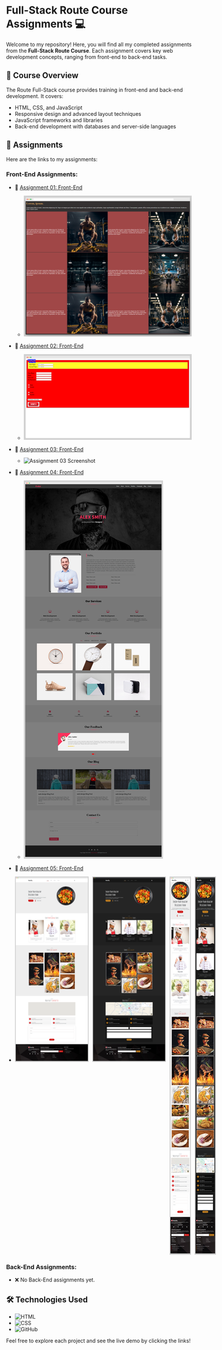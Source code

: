 # Full-Stack Route Course Assignments 💻

Welcome to my repository! Here, you will find all my completed assignments from the **Full-Stack Route Course**. Each assignment covers key web development concepts, ranging from front-end to back-end tasks.

## 🚀 Course Overview
The Route Full-Stack course provides training in front-end and back-end development. It covers:
- HTML, CSS, and JavaScript
- Responsive design and advanced layout techniques
- JavaScript frameworks and libraries
- Back-end development with databases and server-side languages

## 📂 Assignments

Here are the links to my assignments:

### Front-End Assignments:
- 🔗 [Assignment 01: Front-End](https://yassinsultan.github.io/Route-Course/Front-End/Assigment-01/)
  - ![Assignment 01 Screenshot](./Front-End/Assigment-01/screenshot01.png)

    
- 🔗 [Assignment 02: Front-End](https://yassinsultan.github.io/Route-Course/Front-End/Assigment-02/)
  - ![Assignment 02 Screenshot](./Front-End/Assigment-02/screenshot01.png)
 
    
- 🔗 [Assignment 03: Front-End](https://yassinsultan.github.io/Route-Course/Front-End/Assigment-03/)
  - ![Assignment 03 Screenshot](./Front-End/Assigment-03/screenshot01.png)
 
    
- 🔗 [Assignment 04: Front-End](https://yassinsultan.github.io/Route-Course/Front-End/Assigment-04/)
  - ![Assignment 04 Screenshot](./Front-End/Assigment-04/screenshot01.png)

    
- 🔗 [Assignment 05: Front-End](https://yassinsultan.github.io/Route-Course/Front-End/Assigment-05/)
- <div style="display: flex; align-items: flex-start;">
  <img src="./Front-End/Assigment-05/screenshot01.png" width="200" style="margin-right: 10px;" />
  <img src="./Front-End/Assigment-05/screenshot02.png" width="200" style="margin-right: 10px;" />
  <img src="./Front-End/Assigment-05/screenshot03.png" width="200" style="margin-right: 10px;" />
  <img src="./Front-End/Assigment-05/screenshot04.png" width="200" style="margin-right: 10px;" />
  </div>

### Back-End Assignments:
- ❌  No Back-End assignments yet.

## 🛠️ Technologies Used
- ![HTML](https://img.shields.io/badge/HTML5-E34F26?style=for-the-badge&logo=html5&logoColor=white)
- ![CSS](https://img.shields.io/badge/CSS3-1572B6?style=for-the-badge&logo=css3&logoColor=white)
- ![GitHub](https://img.shields.io/badge/GitHub-181717?style=for-the-badge&logo=github&logoColor=white)

Feel free to explore each project and see the live demo by clicking the links!
